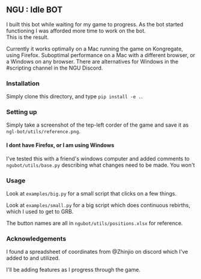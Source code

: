 ## NGU : Idle BOT

I built this bot while waiting for my game to progress. As the bot started functioning I was afforded more time to work on the bot.  
This is the result.

Currently it works optimally on a Mac running the game on Kongregate, using Firefox.
Suboptimal performance on a Mac with a different browser, or a Windows on any browser.
There are alternatives for Windows in the #scripting channel in the NGU Discord.

### Installation

Simply clone this directory, and type
`pip install -e .`.

### Setting up
Simply take a screenshot of the tep-left corder of the game and save it as `ngl-bot/utils/reference.png`.

#### I dont have Firefox, or I am using Windows
I've tested this with a friend's windows computer and added comments to `ngubot/utils/base.py` describing what changes need to be made.
You won't 

### Usage

Look at `examples/big.py` for a small script that clicks on a few things.

Look at `examples/small.py` for a big script which does continuous rebirths, which I used to get to GRB.

The button names are all in `ngubot/utils/positions.xlsx` for reference.

### Acknowledgements
I found a spreadsheet of coordinates from @Zhinjio on discord which I've added to and utilized.

I'll be adding features as I progress through the game.
